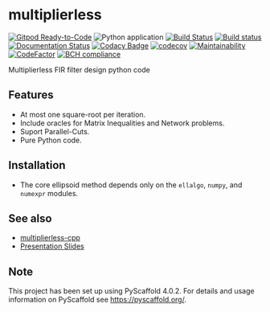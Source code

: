 # multiplierless

[![Gitpod Ready-to-Code](https://img.shields.io/badge/Gitpod-Ready--to--Code-blue?logo=gitpod)](https://gitpod.io/#https://github.com/luk036/multiplierless)
![Python application](https://github.com/luk036/multiplierless/workflows/Python%20application/badge.svg)
[![Build Status](https://travis-ci.org/luk036/multiplierless.svg?branch=master)](https://travis-ci.org/luk036/multiplierless)
[![Build status](https://ci.appveyor.com/api/projects/status/0v1cf05tcueny7d9?svg=true)](https://ci.appveyor.com/project/luk036/multiplierless)
[![Documentation Status](https://readthedocs.org/projects/multiplierless/badge/?version=latest)](https://multiplierless.readthedocs.io/en/latest/?badge=latest)
[![Codacy Badge](https://api.codacy.com/project/badge/Grade/a2f75bd3cc1e4c34be4741bdd61168ba)](https://app.codacy.com/app/luk036/multiplierless?utm_source=github.com&utm_medium=referral&utm_content=luk036/multiplierless&utm_campaign=badger)
[![codecov](https://codecov.io/gh/luk036/multiplierless/branch/master/graph/badge.svg)](https://codecov.io/gh/luk036/multiplierless)
[![Maintainability](https://api.codeclimate.com/v1/badges/6ce78bab65047bfe53d6/maintainability)](https://codeclimate.com/github/luk036/multiplierless/maintainability)
[![CodeFactor](https://www.codefactor.io/repository/github/luk036/multiplierless/badge)](https://www.codefactor.io/repository/github/luk036/multiplierless)
[![BCH compliance](https://bettercodehub.com/edge/badge/luk036/multiplierless?branch=master)](https://bettercodehub.com/)

Multiplierless FIR filter design python code

## Features

- At most one square-root per iteration.
- Include oracles for Matrix Inequalities and Network problems.
- Suport Parallel-Cuts.
- Pure Python code.

## Installation

- The core ellipsoid method depends only on the `ellalgo`, `numpy`, and `numexpr` modules.

## See also

- [multiplierless-cpp](https://github.com/luk036/multiplierless-cpp)
- [Presentation Slides](https://luk036.github.io/cvx)

<!-- pyscaffold-notes -->

## Note

This project has been set up using PyScaffold 4.0.2. For details and usage
information on PyScaffold see https://pyscaffold.org/.
